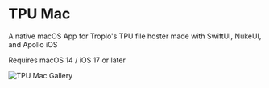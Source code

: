 # TPU Mac
 A native macOS App for Troplo's TPU file hoster made with SwiftUI, NukeUI, and Apollo iOS

 Requires macOS 14 / iOS 17 or later
 
![TPU Mac Gallery](https://electrics01.com/assets/tpumac-hXIJnYOZ.webp)

